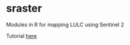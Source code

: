 # sraster

Modules in R for mapping LULC using Sentinel 2

Tutorial [here](https://wamartinez.github.io/MapSentinel/sraster/blob/master/R/Tutorial.html)
